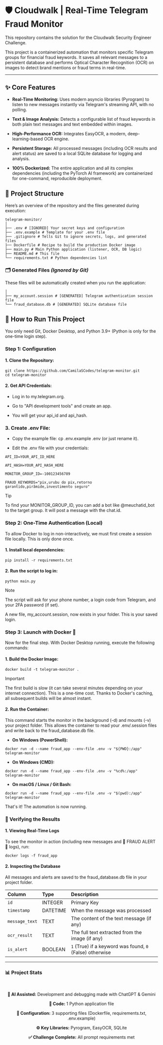 # 🛡️ Cloudwalk | Real-Time Telegram Fraud Monitor 
This repository contains the solution for the Cloudwalk Security Engineer Challenge.

This project is a containerized automation that monitors specific Telegram groups for financial fraud keywords. It saves all relevant messages to a persistent database and performs Optical Character Recognition (OCR) on images to detect brand mentions or fraud terms in real-time.

---

## ✨ Core Features 
* **Real-Time Monitoring:** Uses modern asyncio libraries (Pyrogram) to listen to new messages instantly via Telegram's streaming API, with no polling.

* **Text & Image Analysis:** Detects a configurable list of fraud keywords in both plain text messages and text embedded within images.

* **High-Performance OCR:** Integrates EasyOCR, a modern, deep-learning-based OCR engine.

* **Persistent Storage:** All processed messages (including OCR results and alert status) are saved to a local SQLite database for logging and analysis.

* **100% Dockerized:** The entire application and all its complex dependencies (including the PyTorch AI framework) are containerized for one-command, reproducible deployment.

## 📂 Project Structure

Here’s an overview of the repository and the files generated during execution:  

```
telegram-monitor/
│
├── .env # [IGNORED] Your secret keys and configuration
├── .env.example # Template for your .env file
├── .gitignore # Tells Git to ignore secrets, logs, and generated files
├── Dockerfile # Recipe to build the production Docker image
├── main.py # Main Python application (listener, OCR, DB logic)
├── README.md # This file
└── requirements.txt # Python dependencies list

```

### 🗂️ Generated Files *(Ignored by Git)* 

These files will be automatically created when you run the application:  

```
│
├── my_account.session # [GENERATED] Telegram authentication session file
└── fraud_database.db # [GENERATED] SQLite database file
```

## 🚀 How to Run This Project 

You only need Git, Docker Desktop, and Python 3.9+ (Python is only for the one-time login step).

### Step 1: Configuration
#### 1. Clone the Repository:

```
git clone https://github.com/CamilaSCodes/telegram-monitor.git
cd telegram-monitor
```

#### 2. Get API Credentials:

- Log in to my.telegram.org.

- Go to "API development tools" and create an app.

- You will get your api_id and api_hash.

### 3. Create .env File:

- Copy the example file: cp .env.example .env (or just rename it).

- Edit the .env file with your credentials:

```
API_ID=YOUR_API_ID_HERE

API_HASH=YOUR_API_HASH_HERE

MONITOR_GROUP_ID=-100123456789

FRAUD_KEYWORDS="pix,urubu do pix,retorno garantido,pirâmide,investimento seguro"
```

> [!TIP]
> To find your MONITOR_GROUP_ID, you can add a bot like @meuchatid_bot to the target group. It will post a message with the chat.id.

### Step 2: One-Time Authentication (Local)
To allow Docker to log in non-interactively, we must first create a session file locally. This is only done once.

#### 1. Install local dependencies:

```
pip install -r requirements.txt
```

#### 2. Run the script to log in:

```
python main.py
```

> [!NOTE]  
> The script will ask for your phone number, a login code from Telegram, and your 2FA password (if set).

A new file, my_account.session, now exists in your folder. This is your saved login.

### Step 3: Launch with Docker 🐳
Now for the final step. With Docker Desktop running, execute the following commands:

#### 1. Build the Docker Image:

```
docker build -t telegram-monitor .
```

> [!IMPORTANT]  
> The first build is slow (it can take several minutes depending on your internet connection). This is a one-time cost. Thanks to Docker's caching, all subsequent builds will be almost instant.

#### 2. Run the Container:

This command starts the monitor in the background (-d) and mounts (-v) your project folder. This allows the container to read your .env/.session files and write back to the fraud_database.db file.

* **On Windows (PowerShell):**
  
```
docker run -d --name fraud_app --env-file .env -v "${PWD}:/app" telegram-monitor
```

* **On Windows (CMD):**

```
docker run -d --name fraud_app --env-file .env -v "%cd%:/app" telegram-monitor
```

* **On macOS / Linux / Git Bash:**
```
docker run -d --name fraud_app --env-file .env -v "$(pwd):/app" telegram-monitor
```

That's it! The automation is now running.

### 🔎 Verifying the Results

#### 1. Viewing Real-Time Logs
To see the monitor in action (including new messages and 🚨 FRAUD ALERT 🚨 logs), run:

```
docker logs -f fraud_app
```

#### 2. Inspecting the Database
All messages and alerts are saved to the fraud_database.db file in your project folder.

| Column       | Type      | Description                                         |
| :------------ | :--------- | :-------------------------------------------------- |
| `id`          | INTEGER    | Primary Key                                         |
| `timestamp`   | DATETIME   | When the message was processed                      |
| `message_text`| TEXT       | The content of the text message (if any)           |
| `ocr_result`  | TEXT       | The full text extracted from the image (if any)    |
| `is_alert`    | BOOLEAN    | `1` (True) if a keyword was found, `0` (False) otherwise |

---

### 📊 Project Stats
<br>

<div align="center">
  
**🤖 AI Assisted:** Development and debugging made with ChatGPT & Gemini

**🐍 Code:** 1 Python application file

**📄 Configuration:** 3 supporting files (Dockerfile, requirements.txt, .env.example)

**⚙️ Key Libraries:** Pyrogram, EasyOCR, SQLite

**✅ Challenge Complete:** All prompt requirements met
</div>

